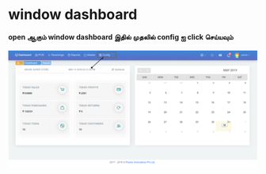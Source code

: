 # window dashboard

#### open ஆகும் window dashboard இதில் முதலில் config ஐ click செய்யவும்

![](.gitbook/assets/config.png)

